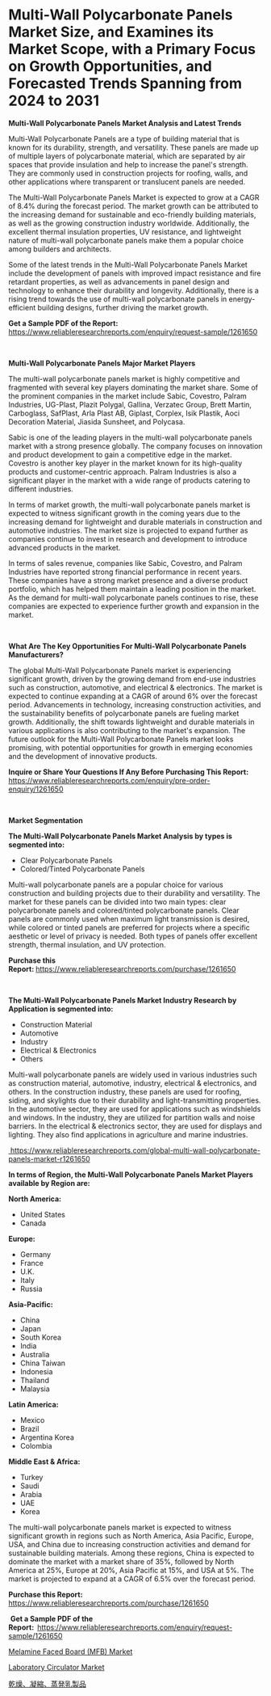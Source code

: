 <p><h1>Multi-Wall Polycarbonate Panels Market Size, and Examines its Market Scope, with a Primary Focus on Growth Opportunities, and Forecasted Trends Spanning from 2024 to 2031</h1></p><p><strong>Multi-Wall Polycarbonate Panels Market Analysis and Latest Trends</strong></p>
<p><p>Multi-Wall Polycarbonate Panels are a type of building material that is known for its durability, strength, and versatility. These panels are made up of multiple layers of polycarbonate material, which are separated by air spaces that provide insulation and help to increase the panel's strength. They are commonly used in construction projects for roofing, walls, and other applications where transparent or translucent panels are needed.</p><p>The Multi-Wall Polycarbonate Panels Market is expected to grow at a CAGR of 8.4% during the forecast period. The market growth can be attributed to the increasing demand for sustainable and eco-friendly building materials, as well as the growing construction industry worldwide. Additionally, the excellent thermal insulation properties, UV resistance, and lightweight nature of multi-wall polycarbonate panels make them a popular choice among builders and architects.</p><p>Some of the latest trends in the Multi-Wall Polycarbonate Panels Market include the development of panels with improved impact resistance and fire retardant properties, as well as advancements in panel design and technology to enhance their durability and longevity. Additionally, there is a rising trend towards the use of multi-wall polycarbonate panels in energy-efficient building designs, further driving the market growth.</p></p>
<p><strong>Get a Sample PDF of the Report:&nbsp;</strong> <a href="https://www.reliableresearchreports.com/enquiry/request-sample/1261650">https://www.reliableresearchreports.com/enquiry/request-sample/1261650</a></p>
<p>&nbsp;</p>
<p><strong>Multi-Wall Polycarbonate Panels Major Market Players</strong></p>
<p><p>The multi-wall polycarbonate panels market is highly competitive and fragmented with several key players dominating the market share. Some of the prominent companies in the market include Sabic, Covestro, Palram Industries, UG-Plast, Plazit Polygal, Gallina, Verzatec Group, Brett Martin, Carboglass, SafPlast, Arla Plast AB, Giplast, Corplex, Isik Plastik, Aoci Decoration Material, Jiasida Sunsheet, and Polycasa.</p><p>Sabic is one of the leading players in the multi-wall polycarbonate panels market with a strong presence globally. The company focuses on innovation and product development to gain a competitive edge in the market. Covestro is another key player in the market known for its high-quality products and customer-centric approach. Palram Industries is also a significant player in the market with a wide range of products catering to different industries.</p><p>In terms of market growth, the multi-wall polycarbonate panels market is expected to witness significant growth in the coming years due to the increasing demand for lightweight and durable materials in construction and automotive industries. The market size is projected to expand further as companies continue to invest in research and development to introduce advanced products in the market.</p><p>In terms of sales revenue, companies like Sabic, Covestro, and Palram Industries have reported strong financial performance in recent years. These companies have a strong market presence and a diverse product portfolio, which has helped them maintain a leading position in the market. As the demand for multi-wall polycarbonate panels continues to rise, these companies are expected to experience further growth and expansion in the market.</p></p>
<p>&nbsp;</p>
<p><strong>What Are The Key Opportunities For Multi-Wall Polycarbonate Panels Manufacturers?</strong></p>
<p><p>The global Multi-Wall Polycarbonate Panels market is experiencing significant growth, driven by the growing demand from end-use industries such as construction, automotive, and electrical & electronics. The market is expected to continue expanding at a CAGR of around 6% over the forecast period. Advancements in technology, increasing construction activities, and the sustainability benefits of polycarbonate panels are fueling market growth. Additionally, the shift towards lightweight and durable materials in various applications is also contributing to the market's expansion. The future outlook for the Multi-Wall Polycarbonate Panels market looks promising, with potential opportunities for growth in emerging economies and the development of innovative products.</p></p>
<p><strong>Inquire or Share Your Questions If Any Before Purchasing This Report:</strong> <a href="https://www.reliableresearchreports.com/enquiry/pre-order-enquiry/1261650">https://www.reliableresearchreports.com/enquiry/pre-order-enquiry/1261650</a></p>
<p>&nbsp;</p>
<p><strong>Market Segmentation</strong></p>
<p><strong>The Multi-Wall Polycarbonate Panels Market Analysis by types is segmented into:</strong></p>
<p><ul><li>Clear Polycarbonate Panels</li><li>Colored/Tinted Polycarbonate Panels</li></ul></p>
<p><p>Multi-wall polycarbonate panels are a popular choice for various construction and building projects due to their durability and versatility. The market for these panels can be divided into two main types: clear polycarbonate panels and colored/tinted polycarbonate panels. Clear panels are commonly used when maximum light transmission is desired, while colored or tinted panels are preferred for projects where a specific aesthetic or level of privacy is needed. Both types of panels offer excellent strength, thermal insulation, and UV protection.</p></p>
<p><strong>Purchase this Report:&nbsp;</strong><a href="https://www.reliableresearchreports.com/purchase/1261650">https://www.reliableresearchreports.com/purchase/1261650</a></p>
<p>&nbsp;</p>
<p><strong>The Multi-Wall Polycarbonate Panels Market Industry Research by Application is segmented into:</strong></p>
<p><ul><li>Construction Material</li><li>Automotive</li><li>Industry</li><li>Electrical & Electronics</li><li>Others</li></ul></p>
<p><p>Multi-wall polycarbonate panels are widely used in various industries such as construction material, automotive, industry, electrical & electronics, and others. In the construction industry, these panels are used for roofing, siding, and skylights due to their durability and light-transmitting properties. In the automotive sector, they are used for applications such as windshields and windows. In the industry, they are utilized for partition walls and noise barriers. In the electrical & electronics sector, they are used for displays and lighting. They also find applications in agriculture and marine industries.</p></p>
<p><a href="https://www.reliableresearchreports.com/global-multi-wall-polycarbonate-panels-market-r1261650">&nbsp;https://www.reliableresearchreports.com/global-multi-wall-polycarbonate-panels-market-r1261650</a></p>
<p><strong>In terms of Region, the Multi-Wall Polycarbonate Panels Market Players available by Region are:</strong></p>
<p>
    <p> <strong> North America: </strong>
        <ul>
            <li>United States</li>
            <li>Canada</li>
        </ul>
        </p> 
    <p> <strong> Europe: </strong>
        <ul>
            <li>Germany</li>
            <li>France</li>
            <li>U.K.</li>
            <li>Italy</li>
            <li>Russia</li>
        </ul>
        </p> 
    <p> <strong> Asia-Pacific: </strong>
        <ul>
            <li>China</li>
            <li>Japan</li>
            <li>South Korea</li>
            <li>India</li>
            <li>Australia</li>
            <li>China Taiwan</li>
            <li>Indonesia</li>
            <li>Thailand</li>
            <li>Malaysia</li>
        </ul>
        </p> 
    <p> <strong> Latin America: </strong>
        <ul>
            <li>Mexico</li>
            <li>Brazil</li>
            <li>Argentina Korea</li>
            <li>Colombia</li>
        </ul>
        </p> 
    <p> <strong> Middle East & Africa: </strong>
        <ul>
            <li>Turkey</li>
            <li>Saudi</li>
            <li>Arabia</li>
            <li>UAE</li>
            <li>Korea</li>
        </ul>
    </p>
    </p>
<p><p>The multi-wall polycarbonate panels market is expected to witness significant growth in regions such as North America, Asia Pacific, Europe, USA, and China due to increasing construction activities and demand for sustainable building materials. Among these regions, China is expected to dominate the market with a market share of 35%, followed by North America at 25%, Europe at 20%, Asia Pacific at 15%, and USA at 5%. The market is projected to expand at a CAGR of 6.5% over the forecast period.</p></p>
<p><strong>Purchase this Report: </strong><a href="https://www.reliableresearchreports.com/purchase/1261650">https://www.reliableresearchreports.com/purchase/1261650</a></p>
<p>&nbsp;<strong>Get a Sample PDF of the Report:&nbsp;&nbsp;</strong><a href="https://www.reliableresearchreports.com/enquiry/request-sample/1261650">https://www.reliableresearchreports.com/enquiry/request-sample/1261650</a></p>
<p><strong></strong></p>
<p><p><a href="https://github.com/abdelrhmankishk22/Market-Research-Report-List-5/blob/main/melamine-faced-board-mfb-market.md">Melamine Faced Board (MFB) Market</a></p><p><a href="https://view.publitas.com/reportprime-1/global-laboratory-circulator-market-size-share-analysis-by-product-type-by-application-by-region-forecasts-2024-2031/">Laboratory Circulator Market</a></p><p><a href="https://github.com/marbadji/Market-Research-Report-List-2/blob/main/6571523136948.md">乾燥、凝縮、蒸発乳製品</a></p></p>
